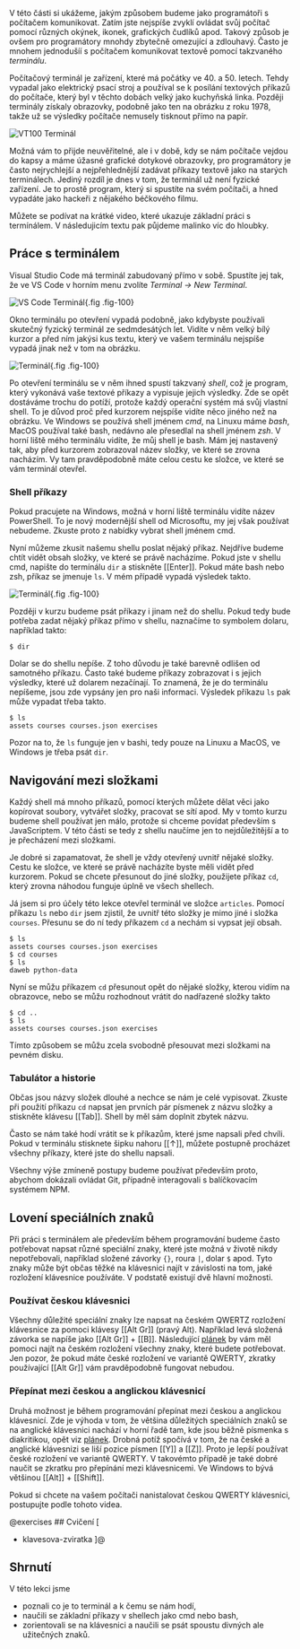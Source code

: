 V této části si ukážeme, jakým způsobem budeme jako programátoři s počítačem komunikovat. Zatím jste nejspíše zvyklí ovládat svůj počítač pomocí různých okýnek, ikonek, grafických čudlíků apod. Takový způsob je ovšem pro programátory mnohdy zbytečně omezující a zdlouhavý. Často je mnohem jednodušíí s počítačem komunikovat textově pomocí takzvaného _terminálu_.

Počítačový terminál je zařízení, které má počátky ve 40. a 50. letech. Tehdy vypadal jako elektrický psací stroj a používal se k posílání textových příkazů do počítače, který byl v těchto dobách velký jako kuchyňská linka. Později terminály získaly obrazovky, podobně jako ten na obrázku z roku 1978, takže už se výsledky počítače nemusely tisknout přímo na papír.

![VT100 Terminál](assets/vt100.jpg)

Možná vám to přijde neuvěřitelné, ale i v době, kdy se nám počítače vejdou do kapsy a máme úžasné grafické dotykové obrazovky, pro programátory je často nejrychlejší a nejpřehlednější zadávat příkazy textově jako na starých terminálech. Jediný rozdíl je dnes v tom, že terminál už není fyzické zařízení. Je to prostě program, který si spustíte na svém počítači, a hned vypadáte jako hackeři z nějakého béčkového filmu.

Můžete se podívat na krátké video, které ukazuje základní práci s termínálem. V následujicím textu pak půjdeme malinko víc do hloubky.

<youtube video="uneXj86hOTk">

## Práce s terminálem

Visual Studio Code má terminál zabudovaný přímo v sobě. Spustíte jej tak, že ve VS Code v horním menu zvolíte <i>Terminal → New Terminal</i>.

![VS Code Terminál](assets/vscode-term.png){.fig .fig-100}

Okno terminálu po otevření vypadá podobně, jako kdybyste používali skutečný fyzický terminál ze sedmdesátých let. Vidíte v něm velký bílý kurzor a před ním jakýsi kus textu, který ve vašem terminálu nejspíše vypadá jinak než v tom na obrázku.

![Terminál](assets/terminal.png){.fig .fig-100}

Po otevření terminálu se v něm ihned spustí takzvaný _shell_, což je program, který vykonává vaše textové příkazy a vypisuje jejich výsledky. Zde se opět dostáváme trochu do potíží, protože každý operační systém má svůj vlastní shell. To je důvod proč před kurzorem nejspíše vidíte něco jiného než na obrázku. Ve Windows se používá shell jménem _cmd_, na Linuxu máme _bash_, MacOS používal také bash, nedávno ale přesedlal na shell jménem _zsh_. V horní liště mého terminálu vidíte, že můj shell je bash. Mám jej nastavený tak, aby před kurzorem zobrazoval název složky, ve které se zrovna nacházím. Vy tam pravděpodobně máte celou cestu ke složce, ve které se vám terminál otevřel.

### Shell příkazy

Pokud pracujete na Windows, možná v horní liště terminálu vidíte název PowerShell. To je nový modernější shell od Microsoftu, my jej však používat nebudeme. Zkuste proto z nabídky vybrat shell jménem cmd.

Nyní můžeme zkusit našemu shellu poslat nějaký příkaz. Nejdříve budeme chtít vidět obsah složky, ve které se právě nacházíme. Pokud jste v shellu cmd, napište do termínálu `dir` a stiskněte [[Enter]]. Pokud máte bash nebo zsh, příkaz se jmenuje `ls`. V mém případě vypadá výsledek takto.

![Terminál](assets/terminal-ls.png){.fig .fig-100}

Později v kurzu budeme psát příkazy i jinam než do shellu. Pokud tedy bude potřeba zadat nějaký příkaz přímo v shellu, naznačíme to symbolem dolaru, například takto:

```shell
$ dir
```

Dolar se do shellu nepíše. Z toho důvodu je také barevně odlišen od samotného příkazu. Často také budeme příkazy zobrazovat i s jejich výsledky, které už dolarem nezačínají. To znamená, že je do terminálu nepíšeme, jsou zde vypsány jen pro naši informaci. Výsledek příkazu `ls` pak může vypadat třeba takto.

```shell
$ ls
assets courses courses.json exercises
```

Pozor na to, že `ls` funguje jen v bashi, tedy pouze na Linuxu a MacOS, ve Windows je třeba psát `dir`.

## Navigování mezi složkami

Každý shell má mnoho příkazů, pomocí kterých můžete dělat věci jako kopírovat soubory, vytvářet složky, pracovat se sítí apod. My v tomto kurzu budeme shell používat jen málo, protože si chceme povídat především s JavaScriptem. V této části se tedy z shellu naučíme jen to nejdůležitější a to je přecházení mezi složkami.

Je dobré si zapamatovat, že shell je vždy otevřený uvnitř nějaké složky. Cestu ke složce, ve které se právě nacházíte byste měli vidět před kurzorem. Pokud se chcete přesunout do jiné složky, použijete příkaz `cd`, který zrovna náhodou funguje úplně ve všech shellech.

Já jsem si pro účely této lekce otevřel terminál ve složce `articles`. Pomocí příkazu `ls` nebo `dir` jsem zjistil, že uvnitř této složky je mimo jiné i složka `courses`. Přesunu se do ní tedy příkazem `cd` a nechám si vypsat její obsah.

```shell
$ ls
assets courses courses.json exercises
$ cd courses
$ ls
daweb python-data
```

Nyní se můžu příkazem `cd` přesunout opět do nějaké složky, kterou vidím na obrazovce, nebo se můžu rozhodnout vrátit do nadřazené složky takto

```shell
$ cd ..
$ ls
assets courses courses.json exercises
```

Tímto způsobem se můžu zcela svobodně přesouvat mezi složkami na pevném disku.

### Tabulátor a historie

Občas jsou názvy složek dlouhé a nechce se nám je celé vypisovat. Zkuste při použití příkazu `cd` napsat jen prvních pár písmenek z názvu složky a stiskněte klávesu [[Tab]]. Shell by měl sám doplnit zbytek názvu.

Často se nám také hodí vrátit se k příkazům, které jsme napsali před chvíli. Pokud v terminálu stisknete šipku nahoru [[↑]], můžete postupně procházet všechny příkazy, které jste do shellu napsali.

Všechny výše zmíneně postupy budeme používat především proto, abychom dokázali ovládat Git, případně interagovali s balíčkovacím systémem NPM.

## Lovení speciálních znaků

Při práci s terminálem ale především během programování budeme často potřebovat napsat různé speciální znaky, které jste možná v životě nikdy nepotřebovali, například složené závorky `{}`, roura `|`, dolar `$` apod. Tyto znaky může být občas těžké na klávesnici najít v závislosti na tom, jaké rozložení klávesnice používáte. V podstatě existují dvě hlavní možnosti.

### Používat českou klávesnici

Všechny důležité speciální znaky lze napsat na českém QWERTZ rozložení klávesnice za pomoci klávesy [[Alt Gr]] (pravý Alt). Například levá složená závorka se napíše jako [[Alt Gr]] + [[B]]. Následující [plánek](assets/keyboard-cs-en.pdf) by vám měl pomoci najít na českém rozložení všechny znaky, které budete potřebovat. Jen pozor, že pokud máte české rozložení ve variantě QWERTY, zkratky používající [[Alt Gr]] vám pravděpodobně fungovat nebudou.

### Přepínat mezi českou a anglickou klávesnicí

Druhá možnost je během programování přepínat mezi českou a anglickou klávesnicí. Zde je výhoda v tom, že většina důležitých speciálních znaků se na anglické klávesnici nachází v horní řadě tam, kde jsou běžně písmenka s diakritikou, opět viz [plánek](assets/keyboard-cs-en.pdf). Drobná potíž spočívá v tom, že na české a anglické klávesnizi se liší pozice písmen [[Y]] a [[Z]]. Proto je lepší používat české rozložení ve variantě QWERTY. V takovémto případě je také dobré naučit se zkratku pro přepínání mezi klávesnicemi. Ve Windows to bývá většinou [[Alt]] + [[Shift]].

Pokud si chcete na vašem počítači nanistalovat českou QWERTY klávesnici, postupujte podle tohoto videa.

<youtube video="7aZzfua1keA">

@exercises ## Cvičení [

- klavesova-zviratka
  ]@

## Shrnutí

V této lekci jsme

- poznali co je to terminál a k čemu se nám hodí,
- naučili se základní příkazy v shellech jako cmd nebo bash,
- zorientovali se na klávesnici a naučili se psát spoustu divných ale užitečných znaků.
